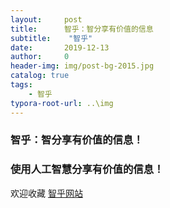 ```yaml
---
layout:     post
title:      智乎：智分享有价值的信息
subtitle:    "智乎"
date:       2019-12-13
author:     0
header-img: img/post-bg-2015.jpg
catalog: true
tags:
    - 智乎
typora-root-url: ..\img
---
```


### 智乎：智分享有价值的信息！

### 使用人工智慧分享有价值的信息！

欢迎收藏  [智乎网站](http://zhihu.news/)
